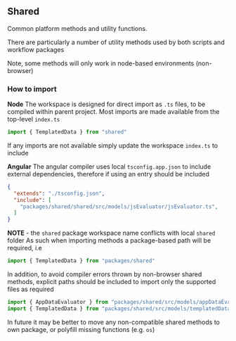 ## Shared

Common platform methods and utility functions.

There are particularly a number of utility methods used by both scripts and workflow packages

Note, some methods will only work in node-based environments (non-browser)

### How to import

**Node**
The workspace is designed for direct import as `.ts` files, to be compiled within parent project. Most imports are made available from the top-level `index.ts`
```ts
import { TemplatedData } from "shared"
```
If any imports are not available simply update the workspace `index.ts` to include

**Angular**
The angular compiler uses local `tsconfig.app.json` to include external dependencies, therefore if using an entry should be included

```json
{
  "extends": "./tsconfig.json",
  "include": [
    "packages/shared/shared/src/models/jsEvaluator/jsEvaluator.ts",
  ]
}
```

**NOTE** - the `shared` package workspace name conflicts with local `shared` folder
As such when importing methods a package-based path will be required, i.e

```ts
import { TemplatedData } from "packages/shared"
```

In addition, to avoid compiler errors thrown by non-browser shared methods, explicit paths should be included to import only the supported files as required

```ts
import { AppDataEvaluator } from "packages/shared/src/models/appDataEvaluator/appDataEvaluator";
import { TemplatedData } from "packages/shared/src/models/templatedData/templatedData";
```

In future it may be better to move any non-compatible shared methods to own package, or polyfill missing functions (e.g. `os`)
